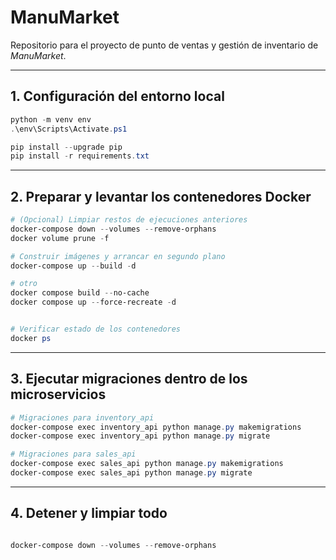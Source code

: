 # ManuMarket  
Repositorio para el proyecto de punto de ventas y gestión de inventario de *ManuMarket*.

---

## 1. Configuración del entorno local

```powershell
python -m venv env
.\env\Scripts\Activate.ps1

pip install --upgrade pip
pip install -r requirements.txt
```

---

## 2. Preparar y levantar los contenedores Docker

```powershell
# (Opcional) Limpiar restos de ejecuciones anteriores
docker-compose down --volumes --remove-orphans
docker volume prune -f

# Construir imágenes y arrancar en segundo plano
docker-compose up --build -d

# otro
docker compose build --no-cache
docker compose up --force-recreate -d


# Verificar estado de los contenedores
docker ps

```

---

## 3. Ejecutar migraciones dentro de los microservicios

```powershell
# Migraciones para inventory_api
docker-compose exec inventory_api python manage.py makemigrations
docker-compose exec inventory_api python manage.py migrate

# Migraciones para sales_api
docker-compose exec sales_api python manage.py makemigrations
docker-compose exec sales_api python manage.py migrate

```
---

## 4. Detener y limpiar todo

```powershell

docker-compose down --volumes --remove-orphans

```

